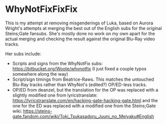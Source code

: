 # WhyNotFixFixFix
This is my attempt at removing misgenderings of Luka, based on Aurora Wright's attempts at merging the best out of the English subs for the original Steins;Gate fansubs. She's mostly done no work on my own apart for the actual merging and checking the result against the original Blu-Ray video tracks.

Her subs include:
* Scripts and signs from the WhyNotFix subs: https://bitbucket.org/Woote/whynotfix (I just fixed a couple typos somewhere along the way)
* Script/sign timings from Beatrice-Raws. This matches the untouched Blu-Ray tracks rather than WhyNot's (edited?) OP/ED-less tracks.
* OP/ED from deanzel, but the translation for the OP was replaced with a slightly modified one from lyricstranslate: https://lyricstranslate.com/en/hacking-gate-hacking-gate.html and the one for the ED was replaced with a modified one from the Steins;Gate wiki: https://steins-gate.fandom.com/wiki/Toki_Tsukasadoru_Juuni_no_Meiyaku#English
